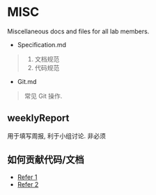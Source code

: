 # MISC

Miscellaneous docs and files for all lab members.

- Specification.md

> 1. 文档规范
> 2. 代码规范

- Git.md

> 常见 Git 操作.

## weeklyReport

用于填写周报, 利于小组讨论. 非必须

## 如何贡献代码/文档

- [Refer 1]
- [Refer 2]

[refer 1]: https://gist.github.com/zxhfighter/62847a087a2a8031fbdf
[refer 2]: https://gist.github.com/suziewong/4378619
